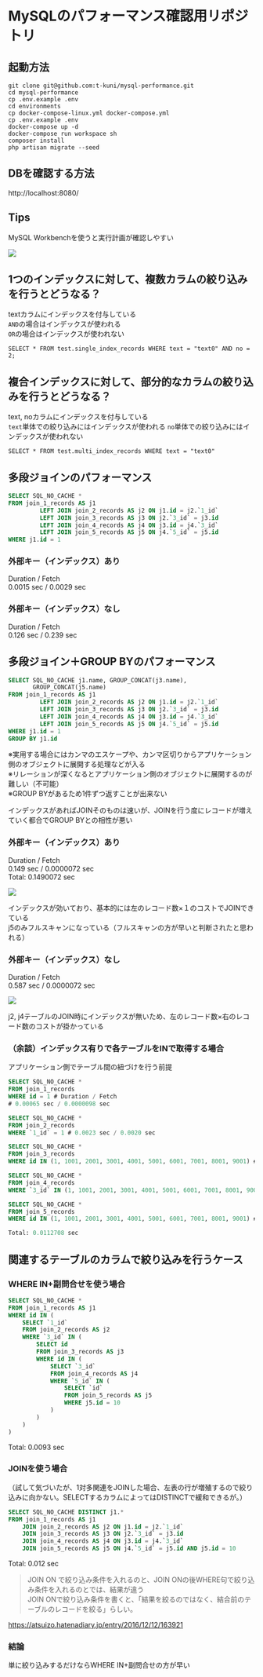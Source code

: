 # MySQLのパフォーマンス確認用リポジトリ

## 起動方法

```
git clone git@github.com:t-kuni/mysql-performance.git
cd mysql-performance
cp .env.example .env
cd environments
cp docker-compose-linux.yml docker-compose.yml
cp .env.example .env
docker-compose up -d
docker-compose run workspace sh
composer install
php artisan migrate --seed
```

## DBを確認する方法

http://localhost:8080/

## Tips

MySQL Workbenchを使うと実行計画が確認しやすい

![](https://i.gyazo.com/fc5c5dc123058c736a9f7b7c89ae0451.png)

## 1つのインデックスに対して、複数カラムの絞り込みを行うとどうなる？

textカラムにインデックスを付与している  
`AND`の場合はインデックスが使われる  
`OR`の場合はインデックスが使われない

```
SELECT * FROM test.single_index_records WHERE text = "text0" AND no = 2;
```

## 複合インデックスに対して、部分的なカラムの絞り込みを行うとどうなる？

text, noカラムにインデックスを付与している  
`text`単体での絞り込みにはインデックスが使われる
`no`単体での絞り込みにはインデックスが使われない

```
SELECT * FROM test.multi_index_records WHERE text = "text0"
```

## 多段ジョインのパフォーマンス

```sql
SELECT SQL_NO_CACHE *
FROM join_1_records AS j1
         LEFT JOIN join_2_records AS j2 ON j1.id = j2.`1_id`
         LEFT JOIN join_3_records AS j3 ON j2.`3_id` = j3.id
         LEFT JOIN join_4_records AS j4 ON j3.id = j4.`3_id`
         LEFT JOIN join_5_records AS j5 ON j4.`5_id` = j5.id
WHERE j1.id = 1
```

### 外部キー（インデックス）あり

Duration / Fetch  
0.0015 sec / 0.0029 sec

### 外部キー（インデックス）なし

Duration / Fetch  
0.126 sec / 0.239 sec

## 多段ジョイン＋GROUP BYのパフォーマンス

```sql
SELECT SQL_NO_CACHE j1.name, GROUP_CONCAT(j3.name),
       GROUP_CONCAT(j5.name)
FROM join_1_records AS j1
         LEFT JOIN join_2_records AS j2 ON j1.id = j2.`1_id`
         LEFT JOIN join_3_records AS j3 ON j2.`3_id` = j3.id
         LEFT JOIN join_4_records AS j4 ON j3.id = j4.`3_id`
         LEFT JOIN join_5_records AS j5 ON j4.`5_id` = j5.id
WHERE j1.id = 1
GROUP BY j1.id
```

※実用する場合にはカンマのエスケープや、カンマ区切りからアプリケーション側のオブジェクトに展開する処理などが入る  
※リレーションが深くなるとアプリケーション側のオブジェクトに展開するのが難しい（不可能）  
※GROUP BYがあるため1件ずつ返すことが出来ない

インデックスがあればJOINそのものは速いが、JOINを行う度にレコードが増えていく都合でGROUP BYとの相性が悪い

### 外部キー（インデックス）あり

Duration / Fetch  
0.149 sec / 0.0000072 sec  
Total: 0.1490072 sec

![](https://i.gyazo.com/fcaeaee4c6abc6de27af3f00abbb50dc.png)

インデックスが効いており、基本的には左のレコード数×１のコストでJOINできている  
j5のみフルスキャンになっている（フルスキャンの方が早いと判断されたと思われる）

### 外部キー（インデックス）なし

Duration / Fetch  
0.587 sec / 0.0000072 sec

![](https://i.gyazo.com/90b889b294c2bb65f3cf9d10e3445aa6.png)

j2, j4テーブルのJOIN時にインデックスが無いため、左のレコード数×右のレコード数のコストが掛かっている

### （余談）インデックス有りで各テーブルをINで取得する場合

アプリケーション側でテーブル間の紐づけを行う前提

```sql
SELECT SQL_NO_CACHE *
FROM join_1_records
WHERE id = 1 # Duration / Fetch
# 0.00065 sec / 0.0000098 sec

SELECT SQL_NO_CACHE *
FROM join_2_records
WHERE `1_id` = 1 # 0.0023 sec / 0.0020 sec

SELECT SQL_NO_CACHE *
FROM join_3_records
WHERE id IN (1, 1001, 2001, 3001, 4001, 5001, 6001, 7001, 8001, 9001) # 0.00075 sec / 0.000018 sec

SELECT SQL_NO_CACHE *
FROM join_4_records
WHERE `3_id` IN (1, 1001, 2001, 3001, 4001, 5001, 6001, 7001, 8001, 9001) # 0.0027 sec / 0.0021 sec

SELECT SQL_NO_CACHE *
FROM join_5_records
WHERE id IN (1, 1001, 2001, 3001, 4001, 5001, 6001, 7001, 8001, 9001) # 0.00073 sec / 0.000013 sec

Total: 0.0112708 sec
```

## 関連するテーブルのカラムで絞り込みを行うケース

### WHERE IN+副問合せを使う場合

```SQL
SELECT SQL_NO_CACHE *
FROM join_1_records AS j1
WHERE id IN (
	SELECT `1_id` 
    FROM join_2_records AS j2 
    WHERE `3_id` IN (
		SELECT id 
		FROM join_3_records AS j3
		WHERE id IN (
			SELECT `3_id` 
			FROM join_4_records AS j4 
			WHERE `5_id` IN (
				SELECT `id` 
				FROM join_5_records AS j5 
				WHERE j5.id = 10
			)
		)
	)
)
```

Total: 0.0093 sec

### JOINを使う場合

（試して気づいたが、1対多関連をJOINした場合、左表の行が増殖するので絞り込みに向かない。SELECTするカラムによってはDISTINCTで緩和できるが。）

```SQL
SELECT SQL_NO_CACHE DISTINCT j1.*
FROM join_1_records AS j1
    JOIN join_2_records AS j2 ON j1.id = j2.`1_id`
    JOIN join_3_records AS j3 ON j2.`3_id` = j3.id
    JOIN join_4_records AS j4 ON j3.id = j4.`3_id`
    JOIN join_5_records AS j5 ON j4.`5_id` = j5.id AND j5.id = 10
```

Total: 0.012 sec

> JOIN ON で絞り込み条件を入れるのと、JOIN ONの後WHERE句で絞り込み条件を入れるのとでは、結果が違う  
> JOIN ONで絞り込み条件を書くと、「結果を絞るのではなく、結合前のテーブルのレコードを絞る」らしい。

https://atsuizo.hatenadiary.jp/entry/2016/12/12/163921

### 結論

単に絞り込みするだけならWHERE IN+副問合せの方が早い
